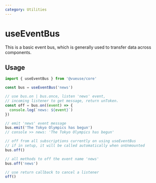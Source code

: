 ```yaml
---
category: Utilities
---
```


# useEventBus

This is a basic event bus, which is generally used to transfer data across components.

## Usage

```ts
import { useEventBus } from '@vueuse/core'

const bus = useEventBus('news')

// use bus.on | bus.once, listen 'news' event,
// incoming listener to get message, return unToken.
const off = bus.on((event) => {
  console.log(`news: ${event}`)
})

// emit 'news' event message
bus.emit('The Tokyo Olympics has begun')
// console >> news: 'The Tokyo Olympics has begun'

// off from all subscriptions currently on using useEventBus
// if in setup, it will be called automatically when onUnmounted
bus.off()

// all methods to off the event name 'news'
bus.off('news')

// use return callback to cancel a listener
off()
```
